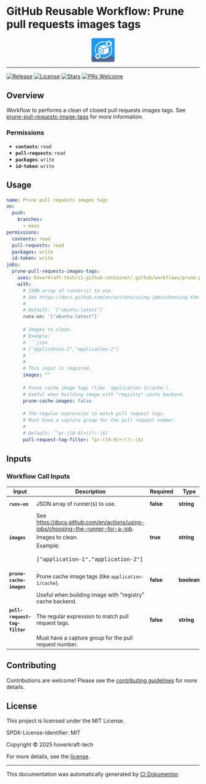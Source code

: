 <!-- header:start -->

# GitHub Reusable Workflow: Prune pull requests images tags

<div align="center">
  <img src="../logo.svg" width="60px" align="center" alt="Prune pull requests images tags" />
</div>

---

<!-- header:end -->

<!-- badges:start -->

[![Release](https://img.shields.io/github/v/release/hoverkraft-tech/ci-github-container)](https://github.com/hoverkraft-tech/ci-github-container/releases)
[![License](https://img.shields.io/github/license/hoverkraft-tech/ci-github-container)](http://choosealicense.com/licenses/mit/)
[![Stars](https://img.shields.io/github/stars/hoverkraft-tech/ci-github-container?style=social)](https://img.shields.io/github/stars/hoverkraft-tech/ci-github-container?style=social)
[![PRs Welcome](https://img.shields.io/badge/PRs-welcome-brightgreen.svg)](https://github.com/hoverkraft-tech/ci-github-container/blob/main/CONTRIBUTING.md)

<!-- badges:end -->

<!-- overview:start -->

## Overview

Workflow to performs a clean of closed pull requests images tags.
See [prune-pull-requests-image-tags](../../actions/docker/prune-pull-requests-image-tags/README.md) for more information.

### Permissions

- **`contents`**: `read`
- **`pull-requests`**: `read`
- **`packages`**: `write`
- **`id-token`**: `write`

<!-- overview:end -->

<!-- usage:start -->

## Usage

````yaml
name: Prune pull requests images tags
on:
  push:
    branches:
      - main
permissions:
  contents: read
  pull-requests: read
  packages: write
  id-token: write
jobs:
  prune-pull-requests-images-tags:
    uses: hoverkraft-tech/ci-github-container/.github/workflows/prune-pull-requests-images-tags.yml@f9e149b6cdfa8443994994f10085691a57b8cf0e # 0.27.1
    with:
      # JSON array of runner(s) to use.
      # See https://docs.github.com/en/actions/using-jobs/choosing-the-runner-for-a-job.
      #
      # Default: `["ubuntu-latest"]`
      runs-on: '["ubuntu-latest"]'

      # Images to clean.
      # Example:
      # ```json
      # ["application-1","application-2"]
      # ```
      #
      # This input is required.
      images: ""

      # Prune cache image tags (like `application-1/cache`).
      # Useful when building image with "registry" cache backend.
      prune-cache-images: false

      # The regular expression to match pull request tags.
      # Must have a capture group for the pull request number.
      #
      # Default: `^pr-([0-9]+)(?:-|$)`
      pull-request-tag-filter: ^pr-([0-9]+)(?:-|$)
````

<!-- usage:end -->
<!-- inputs:start -->

## Inputs

### Workflow Call Inputs

| **Input**                     | **Description**                                                                                            | **Required** | **Type**    | **Default**            |
| ----------------------------- | ---------------------------------------------------------------------------------------------------------- | ------------ | ----------- | ---------------------- |
| **`runs-on`**                 | JSON array of runner(s) to use.                                                                            | **false**    | **string**  | `["ubuntu-latest"]`    |
|                               | See <https://docs.github.com/en/actions/using-jobs/choosing-the-runner-for-a-job>.                         |              |             |                        |
| **`images`**                  | Images to clean.                                                                                           | **true**     | **string**  | -                      |
|                               | Example:                                                                                                   |              |             |                        |
|                               | <!-- textlint-disable --><pre lang="json"> ["application-1","application-2"]</pre><!-- textlint-enable --> |              |             |                        |
| **`prune-cache-images`**      | Prune cache image tags (like `application-1/cache`).                                                       | **false**    | **boolean** | `false`                |
|                               | Useful when building image with "registry" cache backend.                                                  |              |             |                        |
| **`pull-request-tag-filter`** | The regular expression to match pull request tags.                                                         | **false**    | **string**  | `^pr-([0-9]+)(?:-\|$)` |
|                               | Must have a capture group for the pull request number.                                                     |              |             |                        |

<!-- inputs:end -->
<!-- secrets:start -->
<!-- secrets:end -->
<!-- outputs:start -->
<!-- outputs:end -->
<!-- examples:start -->
<!-- examples:end -->

<!--
// jscpd:ignore-start
-->

<!-- contributing:start -->

## Contributing

Contributions are welcome! Please see the [contributing guidelines](https://github.com/hoverkraft-tech/ci-github-container/blob/main/CONTRIBUTING.md) for more details.

<!-- contributing:end -->
<!-- security:start -->
<!-- security:end -->
<!-- license:start -->

## License

This project is licensed under the MIT License.

SPDX-License-Identifier: MIT

Copyright © 2025 hoverkraft-tech

For more details, see the [license](http://choosealicense.com/licenses/mit/).

<!-- license:end -->
<!-- generated:start -->

---

This documentation was automatically generated by [CI Dokumentor](https://github.com/hoverkraft-tech/ci-dokumentor).

<!-- generated:end -->

<!--
// jscpd:ignore-end
-->
